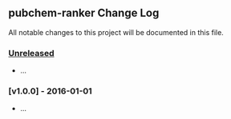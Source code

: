 ## pubchem-ranker Change Log

All notable changes to this project will be documented in this file.

### [Unreleased][unreleased]

- ...

### [v1.0.0] - 2016-01-01

- ...

[unreleased]: https://github.com/jacobwindsor/pubchem-ranker/compare/v1.0.0...HEAD
[v0.0.1]: https://github.com/jacobwindsor/pubchem-ranker/compare/v0.0.0...v1.0.0
